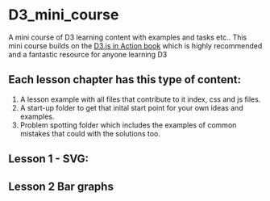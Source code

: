 # D3_mini_course

A mini course of D3 learning content with examples and tasks etc.. This mini course builds on the [D3.js in Action book](https://www.amazon.co.uk/D3-js-Action-Anne-Marie-Dufour/dp/1633439178) which is highly recommended and a fantastic resource for anyone learning D3


## Each lesson chapter has this type of content:
1. A lesson example with all files that contribute to it index, css and js files.
2. A start-up folder to get that inital start point for your own ideas and examples. 
3. Problem spotting folder which includes the examples of common mistakes that could with the solutions too. 

## Lesson 1 - SVG:





## Lesson 2 Bar graphs 